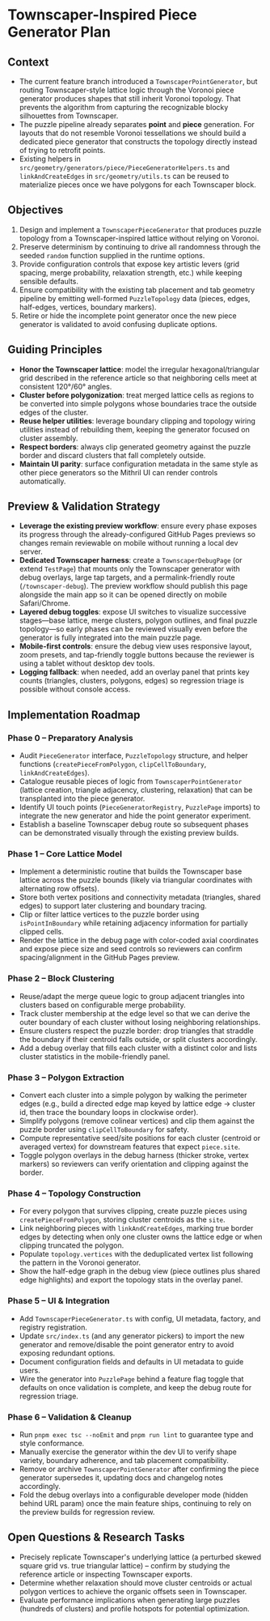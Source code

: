 # Townscaper-Inspired Piece Generator Plan

## Context
- The current feature branch introduced a `TownscaperPointGenerator`, but routing Townscaper-style lattice logic through the Voronoi piece generator produces shapes that still inherit Voronoi topology. That prevents the algorithm from capturing the recognizable blocky silhouettes from Townscaper.
- The puzzle pipeline already separates **point** and **piece** generation. For layouts that do not resemble Voronoi tessellations we should build a dedicated piece generator that constructs the topology directly instead of trying to retrofit points.
- Existing helpers in `src/geometry/generators/piece/PieceGeneratorHelpers.ts` and `linkAndCreateEdges` in `src/geometry/utils.ts` can be reused to materialize pieces once we have polygons for each Townscaper block.

## Objectives
1. Design and implement a `TownscaperPieceGenerator` that produces puzzle topology from a Townscaper-inspired lattice without relying on Voronoi.
2. Preserve determinism by continuing to drive all randomness through the seeded `random` function supplied in the runtime options.
3. Provide configuration controls that expose key artistic levers (grid spacing, merge probability, relaxation strength, etc.) while keeping sensible defaults.
4. Ensure compatibility with the existing tab placement and tab geometry pipeline by emitting well-formed `PuzzleTopology` data (pieces, edges, half-edges, vertices, boundary markers).
5. Retire or hide the incomplete point generator once the new piece generator is validated to avoid confusing duplicate options.

## Guiding Principles
- **Honor the Townscaper lattice**: model the irregular hexagonal/triangular grid described in the reference article so that neighboring cells meet at consistent 120°/60° angles.
- **Cluster before polygonization**: treat merged lattice cells as regions to be converted into simple polygons whose boundaries trace the outside edges of the cluster.
- **Reuse helper utilities**: leverage boundary clipping and topology wiring utilities instead of rebuilding them, keeping the generator focused on cluster assembly.
- **Respect borders**: always clip generated geometry against the puzzle border and discard clusters that fall completely outside.
- **Maintain UI parity**: surface configuration metadata in the same style as other piece generators so the Mithril UI can render controls automatically.

## Preview & Validation Strategy
- **Leverage the existing preview workflow**: ensure every phase exposes its progress through the already-configured GitHub Pages previews so changes remain reviewable on mobile without running a local dev server.
- **Dedicated Townscaper harness**: create a `TownscaperDebugPage` (or extend `TestPage`) that mounts only the Townscaper generator with debug overlays, large tap targets, and a permalink-friendly route (`/townscaper-debug`). The preview workflow should publish this page alongside the main app so it can be opened directly on mobile Safari/Chrome.
- **Layered debug toggles**: expose UI switches to visualize successive stages—base lattice, merge clusters, polygon outlines, and final puzzle topology—so early phases can be reviewed visually even before the generator is fully integrated into the main puzzle page.
- **Mobile-first controls**: ensure the debug view uses responsive layout, zoom presets, and tap-friendly toggle buttons because the reviewer is using a tablet without desktop dev tools.
- **Logging fallback**: when needed, add an overlay panel that prints key counts (triangles, clusters, polygons, edges) so regression triage is possible without console access.

## Implementation Roadmap

### Phase 0 – Preparatory Analysis
- Audit `PieceGenerator` interface, `PuzzleTopology` structure, and helper functions (`createPieceFromPolygon`, `clipCellToBoundary`, `linkAndCreateEdges`).
- Catalogue reusable pieces of logic from `TownscaperPointGenerator` (lattice creation, triangle adjacency, clustering, relaxation) that can be transplanted into the piece generator.
- Identify UI touch points (`PieceGeneratorRegistry`, `PuzzlePage` imports) to integrate the new generator and hide the point generator experiment.
- Establish a baseline Townscaper debug route so subsequent phases can be demonstrated visually through the existing preview builds.

### Phase 1 – Core Lattice Model
- Implement a deterministic routine that builds the Townscaper base lattice across the puzzle bounds (likely via triangular coordinates with alternating row offsets).
- Store both vertex positions and connectivity metadata (triangles, shared edges) to support later clustering and boundary tracing.
- Clip or filter lattice vertices to the puzzle border using `isPointInBoundary` while retaining adjacency information for partially clipped cells.
- Render the lattice in the debug page with color-coded axial coordinates and expose piece size and seed controls so reviewers can confirm spacing/alignment in the GitHub Pages preview.

### Phase 2 – Block Clustering
- Reuse/adapt the merge queue logic to group adjacent triangles into clusters based on configurable merge probability.
- Track cluster membership at the edge level so that we can derive the outer boundary of each cluster without losing neighboring relationships.
- Ensure clusters respect the puzzle border: drop triangles that straddle the boundary if their centroid falls outside, or split clusters accordingly.
- Add a debug overlay that fills each cluster with a distinct color and lists cluster statistics in the mobile-friendly panel.

### Phase 3 – Polygon Extraction
- Convert each cluster into a simple polygon by walking the perimeter edges (e.g., build a directed edge map keyed by lattice edge -> cluster id, then trace the boundary loops in clockwise order).
- Simplify polygons (remove colinear vertices) and clip them against the puzzle border using `clipCellToBoundary` for safety.
- Compute representative seed/site positions for each cluster (centroid or averaged vertex) for downstream features that expect `piece.site`.
- Toggle polygon overlays in the debug harness (thicker stroke, vertex markers) so reviewers can verify orientation and clipping against the border.

### Phase 4 – Topology Construction
- For every polygon that survives clipping, create puzzle pieces using `createPieceFromPolygon`, storing cluster centroids as the `site`.
- Link neighboring pieces with `linkAndCreateEdges`, marking true border edges by detecting when only one cluster owns the lattice edge or when clipping truncated the polygon.
- Populate `topology.vertices` with the deduplicated vertex list following the pattern in the Voronoi generator.
- Show the half-edge graph in the debug view (piece outlines plus shared edge highlights) and export the topology stats in the overlay panel.

### Phase 5 – UI & Integration
- Add `TownscaperPieceGenerator.ts` with config, UI metadata, factory, and registry registration.
- Update `src/index.ts` (and any generator pickers) to import the new generator and remove/disable the point generator entry to avoid exposing redundant options.
- Document configuration fields and defaults in UI metadata to guide users.
- Wire the generator into `PuzzlePage` behind a feature flag toggle that defaults on once validation is complete, and keep the debug route for regression triage.

### Phase 6 – Validation & Cleanup
- Run `pnpm exec tsc --noEmit` and `pnpm run lint` to guarantee type and style conformance.
- Manually exercise the generator within the dev UI to verify shape variety, boundary adherence, and tab placement compatibility.
- Remove or archive `TownscaperPointGenerator` after confirming the piece generator supersedes it, updating docs and changelog notes accordingly.
- Fold the debug overlays into a configurable developer mode (hidden behind URL param) once the main feature ships, continuing to rely on the preview builds for regression review.

## Open Questions & Research Tasks
- Precisely replicate Townscaper's underlying lattice (a perturbed skewed square grid vs. true triangular lattice) – confirm by studying the reference article or inspecting Townscaper exports.
- Determine whether relaxation should move cluster centroids or actual polygon vertices to achieve the organic offsets seen in Townscaper.
- Evaluate performance implications when generating large puzzles (hundreds of clusters) and profile hotspots for potential optimization.
